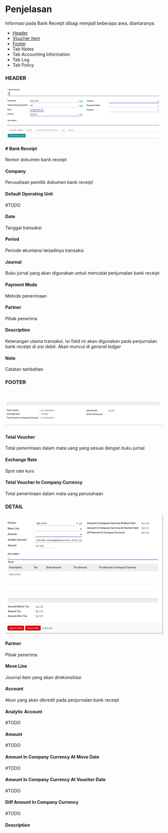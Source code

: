 # Penjelasan

Informasi pada Bank Receipt dibagi menjadi beberapa area, diantaranya:

* [Header](#bagian-header)
* [Voucher Item](#bagian-detail)
* [Footer](#bagian-footer)
* Tab Notes
* Tab Accounting Information
* Tab Log
* Tab Policy

### <a name="bagian-header">HEADER</a>

![](../../img/bank-receipt/penjelasan-header.png)

#### <a name="field-name"># Bank Receipt</a>

Nomor dokumen bank receipt

#### <a name="field-company">Company</a>

Perusahaan pemilik dokumen bank receipt

#### Default Operating Unit

#TODO

#### Date

Tanggal transaksi

#### Period

Periode akuntansi terjadinya transaksi

#### Journal

Buku jurnal yang akan digunakan untuk mencatat penjurnalan bank receipt

#### Payment Mode

Metode penerimaan

#### Partner

Pihak penerima

#### Description

Keterangan utama transaksi. Isi field ini akan digunakan pada penjurnalan bank receipt di
sisi debit. Akan muncul di *general ledger*

#### Note

Catatan tambahan

### <a name="bagian-footer">FOOTER</a>

![](../../img/bank-receipt/penjelasan-footer.png)

#### Total Voucher

Total penerimaan dalam mata uang yang sesuai dengan buku jurnal

#### Exchange Rate

Spot rate kurs

#### Total Voucher In Company Currency

Total penerimaan dalam mata uang perusahaan

### <a name="bagian-detail">DETAIL</a>

![](../../img/bank-receipt/penjelasan-detail.png)

#### Partner

Pihak penerima

#### Move Line

Journal item yang akan direkonsiliasi

#### Account

Akun yang akan dikredit pada penjurnalan bank receipt

#### Analytic Account

#TODO

#### Amount

#TODO

#### Amount In Company Currency At Move Date

#TODO

#### Amount In Company Currency At Voucher Date

#TODO

#### Diff Amount In Company Currency

#TODO

#### Description
